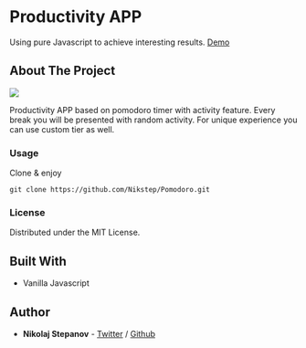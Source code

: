 # Productivity APP

Using pure Javascript to achieve interesting results.
[Demo](https://www.nikstep.cz/Apps/Pomodoro/)

## About The Project

![](https://www.nikstep.cz/Apps/Pics/Desktop/Pomo.jpg)

Productivity APP based on pomodoro timer with activity feature. Every break you will be presented with random activity. For unique experience you can use custom tier as well.

### Usage

Clone & enjoy

```
git clone https://github.com/Nikstep/Pomodoro.git
```

### License

Distributed under the MIT License.

## Built With

- Vanilla Javascript

## Author

- **Nikolaj Stepanov** - [Twitter](https://twitter.com/NikStepW) / [Github](https://github.com/Nikstep/)
